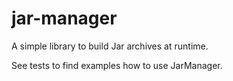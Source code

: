 # jar-manager
A simple library to build Jar archives at runtime.

See tests to find examples how to use JarManager.